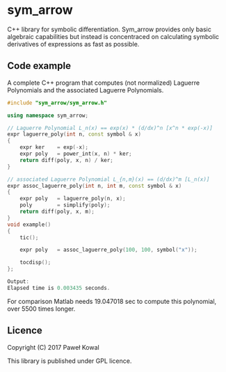 ﻿# sym_arrow

C++ library for symbolic differentiation. 
Sym_arrow provides only basic algebraic capabilities but instead is concentraced on
calculating symbolic derivatives of expressions as fast as possible.

## Code example

A complete C++ program that computes (not normalized) 
Laguerre Polynomials and the associated Laguerre Polynomials.
```cpp
#include "sym_arrow/sym_arrow.h"

using namespace sym_arrow;

// Laguerre Polynomial L_n(x) == exp(x) * (d/dx)^n [x^n * exp(-x)]
expr laguerre_poly(int n, const symbol & x)
{
    expr ker    = exp(-x);
    expr poly   = power_int(x, n) * ker;
    return diff(poly, x, n) / ker;
}

// associated Laguerre Polynomial L_{n,m}(x) == (d/dx)^m [L_n(x)]
expr assoc_laguerre_poly(int n, int m, const symbol & x)
{
    expr poly   = laguerre_poly(n, x);
    poly        = simplify(poly);
    return diff(poly, x, m);
}
void example()
{    
    tic();

    expr poly   = assoc_laguerre_poly(100, 100, symbol("x"));

    tocdisp();
};

Output:
Elapsed time is 0.003435 seconds.
```            

For comparison Matlab needs 19.047018 sec to compute this polynomial, over 5500 times
longer.

## Licence

Copyright (C) 2017  Paweł Kowal

This library is published under GPL licence.